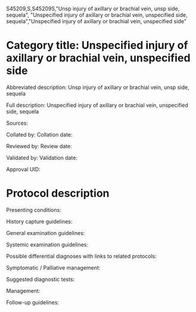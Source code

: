 S45209,S,S45209S,"Unsp injury of axillary or brachial vein, unsp side, sequela", "Unspecified injury of axillary or brachial vein, unspecified side, sequela","Unspecified injury of axillary or brachial vein, unspecified side"
# Category title: Unspecified injury of axillary or brachial vein, unspecified side

Abbreviated description: Unsp injury of axillary or brachial vein, unsp side, sequela

Full description: Unspecified injury of axillary or brachial vein, unspecified side, sequela

Sources:

Collated by:
Collation date:

Reviewed by:
Review date:

Validated by:
Validation date:

Approval UID:

# Protocol description

Presenting conditions:

History capture guidelines:

General examination guidelines:

Systemic examination guidelines:

Possible differential diagnoses with links to related protocols:

Symptomatic / Palliative management:

Suggested diagnostic tests:

Management:

Follow-up guidelines:
